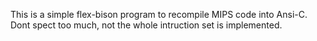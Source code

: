 This is a simple flex-bison program to recompile MIPS code into Ansi-C. Dont spect too much, not the whole intruction set is implemented.
